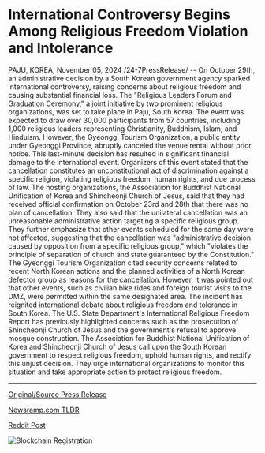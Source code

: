 # International Controversy Begins Among Religious Freedom Violation and Intolerance

PAJU, KOREA, November 05, 2024 /24-7PressRelease/ -- On October 29th, an administrative decision by a South Korean government agency sparked international controversy, raising concerns about religious freedom and causing substantial financial loss.  The "Religious Leaders Forum and Graduation Ceremony," a joint initiative by two prominent religious organizations, was set to take place in Paju, South Korea. The event was expected to draw over 30,000 participants from 57 countries, including 1,000 religious leaders representing Christianity, Buddhism, Islam, and Hinduism.  However, the Gyeonggi Tourism Organization, a public entity under Gyeonggi Province, abruptly canceled the venue rental without prior notice. This last-minute decision has resulted in significant financial damage to the international event. Organizers of this event stated that the cancellation constitutes an unconstitutional act of discrimination against a specific religion, violating religious freedom, human rights, and due process of law.  The hosting organizations, the Association for Buddhist National Unification of Korea and Shincheonji Church of Jesus, said that they had received official confirmation on October 23rd and 28th that there was no plan of cancellation. They also said that the unilateral cancellation was an unreasonable administrative action targeting a specific religious group. They further emphasize that other events scheduled for the same day were not affected, suggesting that the cancellation was "administrative decision caused by opposition from a specific religious group," which "violates the principle of separation of church and state guaranteed by the Constitution."  The Gyeonggi Tourism Organization cited security concerns related to recent North Korean actions and the planned activities of a North Korean defector group as reasons for the cancellation. However, it was pointed out that other events, such as civilian bike rides and foreign tourist visits to the DMZ, were permitted within the same designated area.  The incident has reignited international debate about religious freedom and tolerance in South Korea. The U.S. State Department's International Religious Freedom Report has previously highlighted concerns such as the prosecution of Shincheonji Church of Jesus and the government's refusal to approve mosque construction.  The Association for Buddhist National Unification of Korea and Shincheonji Church of Jesus call upon the South Korean government to respect religious freedom, uphold human rights, and rectify this unjust decision. They urge international organizations to monitor this situation and take appropriate action to protect religious freedom. 

---

[Original/Source Press Release](https://www.24-7pressrelease.com/press-release/515851/international-controversy-begins-among-religious-freedom-violation-and-intolerance)
                    

[Newsramp.com TLDR](https://newsramp.com/curated-news/controversy-erupts-over-cancellation-of-international-religious-event-in-south-korea/64c49df0744394886160809557da27b5) 

 



[Reddit Post](https://www.reddit.com/r/newsramp/comments/1gk1zfw/controversy_erupts_over_cancellation_of/) 



![Blockchain Registration](https://cdn.newsramp.app/24-7PressRelease/qrcode/2411/5/mielf3_U.webp)